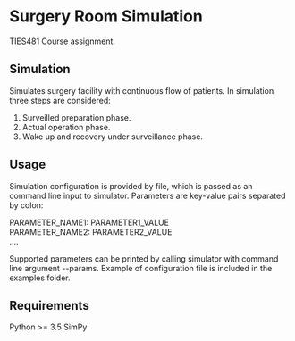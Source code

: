 # Surgery Room Simulation
TIES481 Course assignment.

## Simulation

Simulates surgery facility with continuous flow of patients. In simulation three steps are considered:
1. Surveilled preparation phase.
2. Actual operation phase.
3. Wake up and recovery under surveillance phase.

## Usage

Simulation configuration is provided by file, which is passed as an command line input to simulator. Parameters are key-value pairs separated by colon:

PARAMETER_NAME1: PARAMETER1_VALUE\
PARAMETER_NAME2: PARAMETER2_VALUE\
....

Supported parameters can be printed by calling simulator with command line argument --params. Example of configuration file is included in the examples folder.


## Requirements
Python >= 3.5
SimPy
